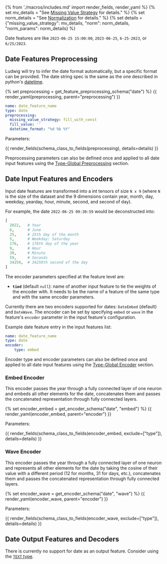 {% from './macros/includes.md' import render_fields, render_yaml %}
{% set mv_details = "See [Missing Value Strategy](./input_features.md#missing-value-strategy) for details." %}
{% set norm_details = "See [Normalization](../combiner.md#normalization) for details." %}
{% set details = {"missing_value_strategy": mv_details, "norm": norm_details, "norm_params": norm_details} %}

Date features are like `2023-06-25 15:00:00`, `2023-06-25`, `6-25-2023`, or `6/25/2023`.

## Date Features Preprocessing

Ludwig will try to infer the date format automatically, but a specific format can be provided. The date string spec is
the same as the one described in python's [datetime](https://docs.python.org/3/library/datetime.html#strftime-strptime-behavior).

{% set preprocessing = get_feature_preprocessing_schema("date") %}
{{ render_yaml(preprocessing, parent="preprocessing") }}

```yaml
name: date_feature_name
type: date
preprocessing:
  missing_value_strategy: fill_with_const
  fill_value: ''
  datetime_format: "%d %b %Y"
```

Parameters:

{{ render_fields(schema_class_to_fields(preprocessing), details=details) }}

Preprocessing parameters can also be defined once and applied to all date input features using the [Type-Global Preprocessing](../defaults.md#type-global-preprocessing) section.

## Date Input Features and Encoders

Input date features are transformed into a int tensors of size `N x 9` (where `N` is the size of the dataset and the 9 dimensions contain year, month, day, weekday, yearday, hour, minute, second, and second of day).

For example, the date `2022-06-25 09:30:59` would be deconstructed into:

```python
[
  2022,   # Year
  6,      # June
  25,     # 25th day of the month
  5,      # Weekday: Saturday
  176,    # 176th day of the year
  9,      # Hour
  30,     # Minute
  59,     # Seconds
  34259,  # 34259th second of the day
]
```

The encoder parameters specified at the feature level are:

- **`tied`** (default `null`): name of another input feature to tie the weights of the encoder with. It needs to be the name of
a feature of the same type and with the same encoder parameters.

Currently there are two encoders supported for dates: `DateEmbed` (default) and `DateWave`. The encoder can be set by specifying `embed` or `wave` in the feature's `encoder` parameter in the input feature's configuration.

Example date feature entry in the input features list:

```yaml
name: date_feature_name
type: date
encoder: 
    type: embed
```

Encoder type and encoder parameters can also be defined once and applied to all date input features using the [Type-Global Encoder](../defaults.md#type-global-encoder) section.

### Embed Encoder

This encoder passes the year through a fully connected layer of one neuron and embeds all other elements for the date, concatenates them and passes the concatenated representation through fully connected layers.

{% set encoder_embed = get_encoder_schema("date", "embed") %}
{{ render_yaml(encoder_embed, parent="encoder") }}

Parameters:

{{ render_fields(schema_class_to_fields(encoder_embed, exclude=["type"]), details=details) }}

### Wave Encoder

This encoder passes the year through a fully connected layer of one neuron and represents all other elements for the date by taking the cosine of their value with a different period (12 for months, 31 for days, etc.), concatenates them and passes the concatenated representation through fully connected layers.

{% set encoder_wave = get_encoder_schema("date", "wave") %}
{{ render_yaml(encoder_wave, parent="encoder") }}

Parameters:

{{ render_fields(schema_class_to_fields(encoder_wave, exclude=["type"]), details=details) }}

## Date Output Features and Decoders

There is currently no support for date as an output feature. Consider using the [`TEXT` type](../../features/text_features).
